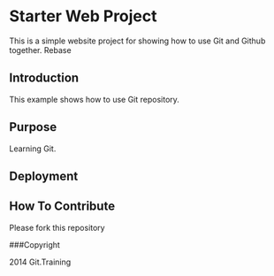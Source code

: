 # Starter Web Project

This is a simple website project for showing how to use Git and Github together.
Rebase

## Introduction

This example shows how to use Git repository.

## Purpose

Learning Git.

## Deployment

## How To Contribute

Please fork this repository

###Copyright

2014 Git.Training
